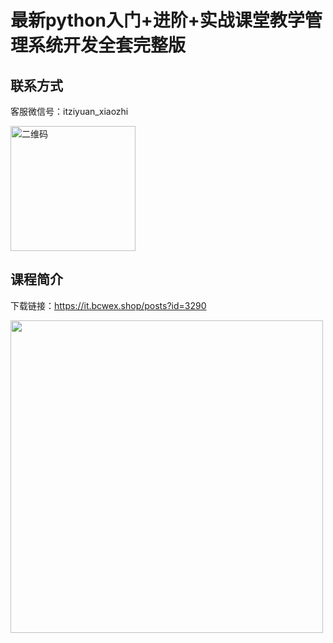 # 最新python入门+进阶+实战课堂教学管理系统开发全套完整版

## 联系方式

客服微信号：itziyuan_xiaozhi

<img src="https://ziyuanyun.oss-cn-guangzhou.aliyuncs.com/common/20240614073449/666b82192834a.jpg" width="200" height="200" alt="二维码">

## 课程简介

下载链接：https://it.bcwex.shop/posts?id=3290

<img src="https://ziyuanyun.oss-cn-guangzhou.aliyuncs.com/yun/20240515185114/664493a2b27d8.jpg" width="500" alt="">

  

  
